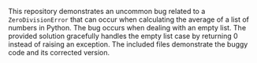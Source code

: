 This repository demonstrates an uncommon bug related to a `ZeroDivisionError` that can occur when calculating the average of a list of numbers in Python.  The bug occurs when dealing with an empty list.  The provided solution gracefully handles the empty list case by returning 0 instead of raising an exception. The included files demonstrate the buggy code and its corrected version.